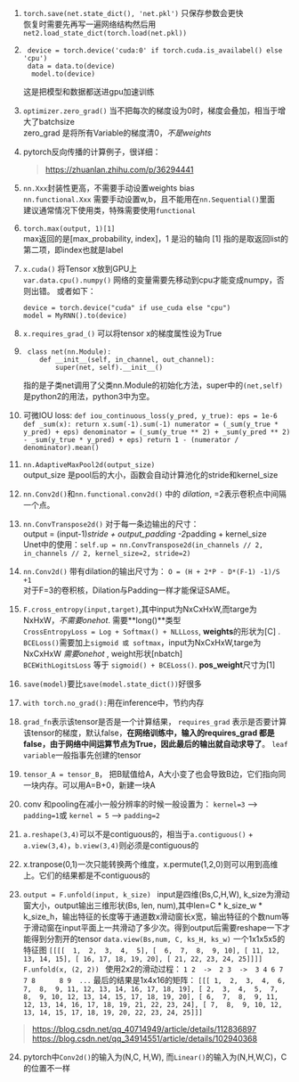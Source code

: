 1.  `torch.save(net.state_dict(), 'net.pkl')` 只保存参数会更快   
    恢复时需要先再写一遍网络结构然后用 `net2.load_state_dict(torch.load(net.pkl))`
    
2.  ```
     device = torch.device('cuda:0' if torch.cuda.is_availabel() else 'cpu')   
     data = data.to(device)   
      model.to(device)
    ```
      这是把模型和数据都送进gpu加速训练
    
3.  `optimizer.zero_grad()` 当不把每次的梯度设为0时，梯度会叠加，相当于增大了batchsize   
     zero_grad 是将所有Variable的梯度清0，*不是weights*
    
4.  pytorch反向传播的计算例子，很详细：   

    > https://zhuanlan.zhihu.com/p/36294441
    
5.  `nn.Xxx`封装性更高，不需要手动设置weights bias   
     `nn.functional.Xxx` 需要手动设置w,b，且不能用在`nn.Sequential()`里面   
     建议通常情况下使用类，特殊需要使用`functional`
    
6.  `torch.max(output, 1)[1]`   
     max返回的是[max_probability, index]，1 是沿的轴向
     [1] 指的是取返回list的第二项，即index也就是label   
    
7.  `x.cuda()` 将Tensor x放到GPU上   
     `var.data.cpu().numpy()` 网络的变量需要先移动到cpu才能变成numpy，否则出错。
     或者如下：   
     ```
     device = torch.device("cuda" if use_cuda else "cpu")
     model = MyRNN().to(device)
     ```

8. `x.requires_grad_()` 可以将tensor x的梯度属性设为True

9.  ``` 
     class net(nn.Module):
     	def __init__(self, in_channel, out_channel):
          	super(net, self).__init__()
    ```
     指的是子类net调用了父类nn.Module的初始化方法，super中的`(net,self)`是python2的用法，python3中为空。
    
10.  可微IOU loss:
    ```
    def iou_continuous_loss(y_pred, y_true):
    	eps = 1e-6
    	def _sum(x):
    		return x.sum(-1).sum(-1)
    	numerator = (_sum(y_true * y_pred) + eps)
    	denominator = (_sum(y_true ** 2) + _sum(y_pred ** 2)
                  	  - _sum(y_true * y_pred) + eps)
    	return 1 - (numerator / denominator).mean()
    ```
    
11.  `nn.AdaptiveMaxPool2d(output_size)`   
    output_size 是pool后的大小，函数会自动计算池化的stride和kernel_size
    
12. `nn.Conv2d()`和`nn.functional.conv2d()` 中的 *dilation*, =2表示卷积点中间隔一个点。

13.  `nn.ConvTranspose2d()` 对于每一条边输出的尺寸：   
    output = (input-1)*stride + output_padding -2*padding + kernel_size   
    Unet中的使用：`self.up = nn.ConvTranspose2d(in_channels // 2, in_channels // 2, kernel_size=2, stride=2)`
    
14.  `nn.Conv2d()` 带有dilation的输出尺寸为： `O = (H + 2*P - D*(F-1) -1)/S +1`   
    对于F=3的卷积核，Dilation与Padding一样才能保证SAME。
    
15.  `F.cross_entropy(input,target)`,其中input为NxCxHxW,而targe为NxHxW，*不需要onehot*. 需要**long()**类型   
    `CrossEntropyLoss = Log + Softmax() + NLLLoss`, **weights**的形状为[C] .    
    `BCELoss()`需要加上`sigmoid 或 softmax`，input为NxCxHxW,targe为NxCxHxW *需要onehot* , weight形状[nbatch]   
    `BCEWithLogitsLoss` 等于 `sigmoid() + BCELoss()`. **pos_weight**尺寸为[1]

16. `save(model)`要比`save(model.state_dict())`好很多

17. `with torch.no_grad():`用在inference中，节约内存

18. `grad_fn`表示该tensor是否是一个计算结果， `requires_grad` 表示是否要计算该tensor的梯度，默认false，**在网络训练中，输入的requires_grad 都是false，由于网络中间运算节点为True，因此最后的输出就自动求导了**。 `leaf variable`一般指事先创建的tensor

19. `tensor_A = tensor_B`， 把B赋值给A，A大小变了也会导致B边，它们指向同一块内存。可以用A=B+0，新建一块A

20. conv 和pooling在减小一般分辨率的时候一般设置为： `kernel=3` --> `padding=1`或 `kernel = 5` --> `padding=2`
21. `a.reshape(3,4)`可以不是contiguous的，相当于`a.contiguous()` + `a.view(3,4)`，`b.view(3,4)`则必须是contiguous的
22. x.tranpose(0,1)一次只能转换两个维度，x.permute(1,2,0)则可以用到高维上。它们的结果都是不contiguous的
23. `output = F.unfold(input, k_size) ` input是四维(Bs,C,H,W), k_size为滑动窗大小，output输出三维形状(Bs, len, num),其中len=C * k_size_w * k_size_h，输出特征的长度等于通道数x滑动窗长x宽，输出特征的个数num等于滑动窗在input平面上一共滑动了多少次。得到output后需要reshape一下才能得到分割开的tensor `data.view(Bs,num, C, ks_H, ks_w)`
一个1x1x5x5的特征图
 `[[[[  1,  2,  3,  4,  5],
      [  6,  7,  8,  9, 10],
      [ 11, 12, 13, 14, 15],
      [ 16, 17, 18, 19, 20],
      [ 21, 22, 23, 24, 25]]]]`
      `F.unfold(x, (2, 2)) ` 使用2x2的滑动过程：
      `1 2  ->  2 3  ->  3 4
		6 7      7 8      8 9  ...`
	最后的结果是1x4x16的矩阵：
	`[[[ 1,  2,  3,  4,  6,  7,  8,  9, 11, 12, 13, 14, 16, 17, 18, 19],
         [ 2,  3,  4,  5,  7,  8,  9, 10, 12, 13, 14, 15, 17, 18, 19, 20],
         [ 6,  7,  8,  9, 11, 12, 13, 14, 16, 17, 18, 19, 21, 22, 23, 24],
         [ 7,  8,  9, 10, 12, 13, 14, 15, 17, 18, 19, 20, 22, 23, 24, 25]]]`
 > https://blog.csdn.net/qq_40714949/article/details/112836897
 > https://blog.csdn.net/qq_34914551/article/details/102940368


24. pytorch中`Conv2d()`的输入为(N,C, H,W), 而`Linear()`的输入为(N,H,W,C)，C的位置不一样
